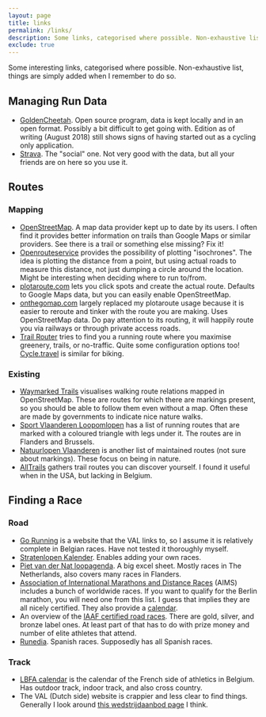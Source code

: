 ```yaml
---
layout: page
title: links
permalink: /links/
description: Some links, categorised where possible. Non-exhaustive list, things are simply added when I remember to do so.
exclude: true
---
```


Some interesting links, categorised where possible. Non-exhaustive list, things
are simply added when I remember to do so.

## Managing Run Data

* [GoldenCheetah](http://www.goldencheetah.org/). Open source program, data is
  kept locally and in an open format. Possibly a bit difficult to get going
  with. Edition as of writing (August 2018) still shows signs of having started
  out as a cycling only application.
* [Strava](https://www.strava.com/dashboard). The "social" one. Not very good
  with the data, but all your friends are on here so you use it.

## Routes

### Mapping

* [OpenStreetMap](https://www.openstreetmap.org/). A map data provider kept up
  to date by its users. I often find it provides better information on trails
  than Google Maps or similar providers. See there is a trail or something else
  missing? Fix it!
* [Openrouteservice](https://maps.openrouteservice.org/reach) provides the
  possibility of plotting "isochrones". The idea is plotting the distance from
  a point, but using actual roads to measure this distance, not just dumping a
  circle around the location. Might be interesting when deciding where to run
  to/from.
* [plotaroute.com](https://www.plotaroute.com/myhome) lets you click spots and
  create the actual route. Defaults to Google Maps data, but you can easily
  enable OpenStreetMap.
* [onthegomap.com](https://onthegomap.com) largely replaced my plotaroute usage
  because it is easier to reroute and tinker with the route you are making.
  Uses OpenStreetMap data. Do pay attention to its routing, it will happily
  route you via railways or through private access roads.
* [Trail Router](https://trailrouter.com/) tries to find you a running route
  where you maximise greenery, trails, or no-traffic. Quite some configuration
  options too! [Cycle.travel](https://cycle.travel/map) is similar for biking.

### Existing

* [Waymarked Trails](https://hiking.waymarkedtrails.org/) visualises walking
  route relations mapped in OpenStreetMap. These are routes for which there are
  markings present, so you should be able to follow them even without a map.
  Often these are made by governments to indicate nice nature walks.
* [Sport Vlaanderen
  Loopomlopen](https://www.sport.vlaanderen/waar-sporten/sporten-in-de-natuur/loopomlopen/overzicht-vlaamse-loopomlopen/)
  has a list of running routes that are marked with a coloured triangle with
  legs under it. The routes are in Flanders and Brussels.
* [Natuurlopen Vlaanderen](https://www.natuurenbos.be/natuurlopen) is another
  list of maintained routes (not sure about markings). These focus on being in
  nature.
* [AllTrails](https://www.alltrails.com/) gathers trail routes you can discover
  yourself. I found it useful when in the USA, but lacking in Belgium.

## Finding a Race

### Road

* [Go Running](http://gorunning.be/index_nl.php) is a website that the VAL
  links to, so I assume it is relatively complete in Belgian races. Have not
  tested it thoroughly myself.
* [Stratenlopen Kalender](http://stratenlopen.be/calendar.php). Enables adding
  your own races.
* [Piet van der Nat loopagenda](https://www.phein.nl/loopagenda/). A big excel
  sheet. Mostly races in The Netherlands, also covers many races in Flanders.
* [Association of International Marathons and Distance
  Races](http://aims-worldrunning.org/directory.html) (AIMS) includes a bunch
  of worldwide races. If you want to qualify for the Berlin marathon, you will
  need one from this list. I guess that implies they are all nicely certified.
  They also provide a [calendar](http://aims-worldrunning.org/calendar.html).
* An overview of the [IAAF certified road
  races](https://www.iaaf.org/competitions/iaaf-label-road-races/calendar/2019).
  There are gold, silver, and bronze label ones. At least part of that has to
  do with prize money and number of elite athletes that attend.
* [Runedia](https://runedia.mundodeportivo.com/). Spanish races. Supposedly has
  all Spanish races.

### Track

* [LBFA calendar](https://calendrier.lbfa.be/) is the calendar of the French
  side of athletics in Belgium. Has outdoor track, indoor track, and also cross
  country.
* The VAL (Dutch side) website is crappier and less clear to find things.
  Generally I look around [this wedstrijdaanbod
  page](http://www.atletiek.be/competitie/atleten#wedstrijdaanbod) I think.
